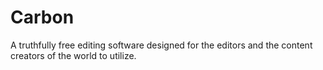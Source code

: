 # Carbon
A truthfully free editing software designed for the editors and the content creators of the world to utilize.
